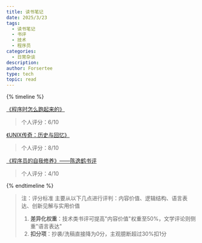 ```yaml
---
title: 读书笔记
date: 2025/3/23
tags:
  - 读书笔记
  - 书评
  - 技术
  - 程序员
categories:
  - 日常杂谈
description: 
author: Forsertee
type: tech
topic: read
---
```



{% timeline %}
<!-- node 2025 年 7 月 30 日 -->
[《程序时怎么跑起来的》](https://www.montylee.cn/2025/06/30/%E3%80%8A%E7%A8%8B%E5%BA%8F%E6%98%AF%E6%80%8E%E4%B9%88%E8%B7%91%E8%B5%B7%E6%9D%A5%E7%9A%84%E3%80%8B/)
> 个人评分：6/10

<!-- node 2025 年 4 月 9 日 -->
[《UNIX传奇：历史与回忆》](https://www.montylee.cn/2025/04/09/《UNIX传奇：历史与回忆》/)
> 个人评分：8/10

<!-- node 2025 年 3 月 30 日 -->
[《程序员的自我修养》——陈逸鹤书评](https://www.montylee.cn/2025/03/30/《程序员的自我修养》——陈逸鹤书评/)
> 个人评分：4/10

{% endtimeline %}

> 注：评分标准
> 主要从以下几点进行评判：内容价值、逻辑结构、语言表达、创新见解与实用价值
> 1. **差异化权重**​：技术类书评可提高"内容价值"权重至50%，文学评论则侧重"语言表达"
> 2. **扣分项**​：抄袭/洗稿直接降为0分，主观臆断超过30%扣1分
